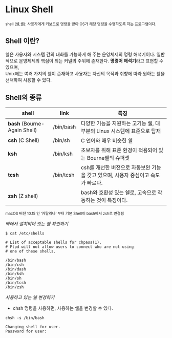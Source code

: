 # Linux Shell  
<sup>shell (쉘,셸): 사용자에게 키보드로 명령을 받아 OS가 해당 명령을 수행하도록 하는 프로그램이다. 

## Shell 이란?
쉘은 사용자와 시스템 간의 대화를 가능하게 해 주는 운영체제의 명령 해석기이다. 일반적으로 운영체제의 핵심이 되는 커널의 주위에 존재한다. **명령어 해석기**라고 표현할 수 있으며,</br> Unix에는 여러 가지의 쉘이 존재하고 사용자는 자신의 목적과 취향에 따라 원하는 쉘을 선택하여 사용할 수 있다.
  
    
## Shell의 종류

| shell      |  link         | 특징
| ---------- | ------------- | -------|
|**bash** (Bourne-Again Shell)| /bin/bash | 다양한 기능을 지원하는 고기능 쉘, 대부분의 Linux 시스템에 표준으로 탑재 |
| **csh** (C Shell)| /bin/sh | C 언어와 매우 비슷한 쉘|
| **ksh** | /bin/ksh | 초보자를 위해 표준 환경이 적용되어 있는 Bourne쉘의 슈퍼셋
| **tcsh** |  /bin/tcsh | csh를 개선한 버전으로 자동보완 기능을 갖고 있으며, 사용자 중심이고 속도가 빠르다.
| **zsh** (Z shell)|  | bash와 호환성 있는 쉘로, 고속으로 작동하는 것이 특징이다. | 

<sub> macOS 버전 10.15 인 ‘카탈리나’ 부터 기본 Shell이 bash에서 zsh로 변경됨</sub>

*맥에서 설치되어 잇는 쉘 확인하기*
~~~
$ cat /etc/shells

# List of acceptable shells for chpass(1).
# Ftpd will not allow users to connect who are not using
# one of these shells.

/bin/bash
/bin/csh
/bin/dash
/bin/ksh
/bin/sh
/bin/tcsh
/bin/zsh
~~~
*사용하고 있는 쉘 변경하기*  
* chsh 명령을 사용하면, 사용하는 쉘을 변경할 수 있다.

~~~
chsh -s /bin/bash

Changing shell for user.
Password for user:
~~~